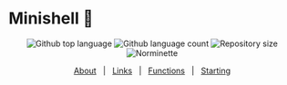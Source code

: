 # Minishell 🐚


<p align="center">

 <img alt="Github top language" src="https://img.shields.io/github/languages/top/BenjaminLee-boop/minishell?color=3de069">

  <img alt="Github language count" src="https://img.shields.io/github/languages/count/BenjaminLee-boop/minishell?color=3de069">

  <img alt="Repository size" src="https://img.shields.io/github/repo-size/BenjaminLee-boop/minishell?color=3de069">

  <img alt="Norminette" src="https://github.com/BenjaminLee-boop/minishell/actions/workflows/nrom.yml/badge.svg?event=push">
</p>


<p align="center">
  <a href="#about">About</a> &#xa0; | &#xa0;
  <a href="#links">Links</a> &#xa0; | &#xa0;
  <a href="#functions">Functions</a> &#xa0; | &#xa0;
  <a href="#starting">Starting</a>
</p>
